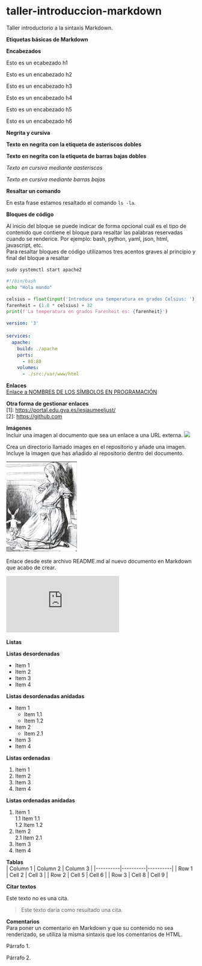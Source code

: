 # taller-introduccion-markdown
Taller introductorio a la sintaxis Markdown.

**Etiquetas básicas de Markdown**

**Encabezados**

Esto es un ecabezado h1  

Esto es un encabezado h2  

Esto es un encabezado h3  

Esto es un encabezado h4  

Esto es un encabezado h5  

Esto es un encabezado h6  


 **Negrita y cursiva**  
 
**Texto en negrita con la etiqueta de asteriscos dobles**


__Texto en negrita con la etiqueta de barras bajas dobles__

  
*Texto en cursiva mediante aasteriscos*  

*Texto en cursiva mediante barras bajas*

  
**Resaltar un comando**

En esta frase estamos resaltado el comando `ls -la`.

  
**Bloques de código**

 Al inicio del bloque se puede indicar de forma opcional cuál es el tipo de contenido que contiene el bloque para resaltar las palabras reservadas cuando se renderice. Por ejemplo: bash, python, yaml, json, html, javascript, etc.  
 Para resaltar bloques de código utilizamos tres acentos graves al principio y final del bloque a resaltar  
```
sudo systemctl start apache2
```
```bash
#!/bin/bash
echo "Hola mundo"
```
```python
celsius = float(input('Introduce una temperatura en grados Celsius: '))
farenheit = (1.8 * celsius) + 32
print(f'La temperatura en grados Farenheit es: {farenheit}')
```
```yaml
version: '3'

services: 
  apache:
    build: ./apache
    ports: 
      - 80:80
    volumes:
      - ./src:/var/www/html
```
**Enlaces**  
[Enlace a NOMBRES DE LOS SÍMBOLOS EN PROGRAMACIÓN](https://programadorwebvalencia.com/nombres-de-los-simbolos-en-programacion/)  

**Otra forma de gestionar enlaces**  
[1]: https://portal.edu.gva.es/iesjaumeeljust/  
[2]: https://github.com  

**Imágenes**  
Incluir una imagen al documento que sea un enlace a una URL externa.
![](https://cdn.ethic.es/wp-content/uploads/2023/03/imagen.jpg)

Crea un directorio llamado images en el repositorio y añade una imagen.  
Incluye la imagen que has añadido al repositorio dentro del documento.  

![](https://github.com/pacodaw/taller-introduccion-markdown/blob/main/assets/images/Follow_the_white_rabbit.png) 

Enlace desde este archivo README.md al nuevo documento en Markdown que acabo de crear.  

![Nuevo documento Markdown](https://github.com/pacodaw/taller-introduccion-markdown/blob/main/Nuevo%20documento%20Markdown.md)  

**Listas**  

**Listas desordenadas**  

* Item 1
* Item 2
* Item 3
* Item 4

**Listas desordenadas anidadas**  

* Item 1
  * Item 1.1
  * Item 1.2
* Item 2
  * Item 2.1
* Item 3
* Item 4

**Listas ordenadas**  

1. Item 1
2. Item 2
3. Item 3
4. Item 4

**Listas ordenadas anidadas**  

1. Item 1  
  1.1 Item 1.1  
  1.2 Item 1.2  
2. Item 2  
  2.1 Item 2.1  
3. Item 3  
4. Item 4

**Tablas**  
| Column 1 | Column 2 | Column 3 |
|----------|----------|----------|
| Row 1    | Cell 2   | Cell 3   |
| Row 2    | Cell 5   | Cell 6   |
| Row 3    | Cell 8   | Cell 9   |
 

**Citar textos**  

Este texto no es una cita.  

> Este texto daría como resultado una cita.
> 
**Comentarios**  
Para poner un comentario en Markdown y que su contenido no sea renderizado, se utiliza la misma sintaxis que los comentarios de HTML.  

Párrafo 1.

<!-- Este texto es un comentario y no será renderizado -->
<!--Este texto es un comentario y no será renderizado--> 
Párrafo 2.  













